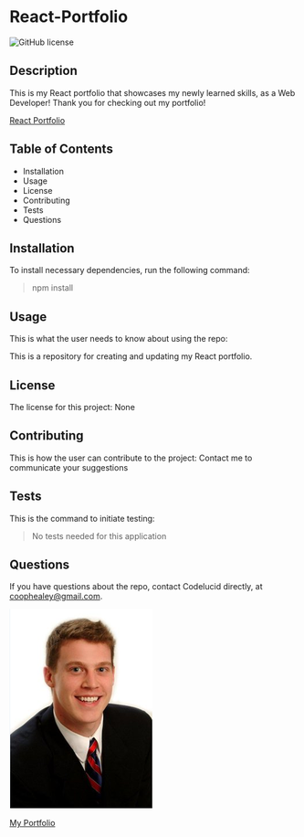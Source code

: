 # React-Portfolio 

![GitHub license](https://img.shields.io/badge/license-None-brightgreen)

## Description  

This is my React portfolio that showcases my newly learned skills, as a Web Developer! Thank you for checking out my portfolio! 

[React Portfolio](https://codelucid.github.io/React-Portfolio/ "My React Portfolio")

## Table of Contents
- Installation 
- Usage
- License
- Contributing
- Tests
- Questions  

## Installation  

To install necessary dependencies, run the following command:
>npm install  

## Usage  

This is what the user needs to know about using the repo:  

This is a repository for creating and updating my React portfolio.  

## License  

The license for this project:
None  

## Contributing  

This is how the user can contribute to the project:
Contact me to communicate your suggestions  

## Tests  

This is the command to initiate testing:
>No tests needed for this application  

## Questions  

If you have questions about the repo, contact Codelucid directly, at coophealey@gmail.com.

[![My Profile Picture](/profilePic.png)](https://github.com/codelucid "My Profile Picture")

[My Portfolio](https://codelucid.github.io/Portfolio/ "The Classic Portfolio")